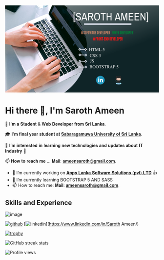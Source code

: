 ![Design and Development](https://github.com/Saroth413/Saroth413/blob/main/Freelancing%20Promotion%20Facebook%20Cover%20Photo.png)
 
 # Hi there 👋, I'm Saroth Ameen
🙍  𝐈'𝐦 𝐚 𝐒𝐭𝐮𝐝𝐞𝐧𝐭 & 𝐖𝐞𝐛 𝐃𝐞𝐯𝐞𝐥𝐨𝐩𝐞𝐫 𝐟𝐫𝐨𝐦 𝐒𝐫𝐢 𝐋𝐚𝐧𝐤𝐚.

🎓 𝐈'𝐦 𝐟𝐢𝐧𝐚𝐥 𝐲𝐞𝐚𝐫 𝐬𝐭𝐮𝐝𝐞𝐧𝐭 𝐚𝐭  [𝐒𝐚𝐛𝐚𝐫𝐚𝐠𝐚𝐦𝐮𝐰𝐚 𝐔𝐧𝐢𝐯𝐞𝐫𝐬𝐢𝐭𝐲 𝐨𝐟 𝐒𝐫𝐢 𝐋𝐚𝐧𝐤𝐚](https://www.sab.ac.lk/).

📝 𝐈’𝐦 𝐢𝐧𝐭𝐞𝐫𝐞𝐬𝐭𝐞𝐝 𝐢𝐧 𝐥𝐞𝐚𝐫𝐧𝐢𝐧𝐠 𝐧𝐞𝐰 𝐭𝐞𝐜𝐡𝐧𝐨𝐥𝐨𝐠𝐢𝐞𝐬 𝐚𝐧𝐝 𝐮𝐩𝐝𝐚𝐭𝐞𝐬 𝐚𝐛𝐨𝐮𝐭 𝐈𝐓 𝐢𝐧𝐝𝐮𝐬𝐭𝐫𝐲 🎯

📫 𝐇𝐨𝐰 𝐭𝐨 𝐫𝐞𝐚𝐜𝐡 𝐦𝐞 ... 𝐌𝐚𝐢𝐥: [𝐚𝐦𝐞𝐞𝐧𝐬𝐚𝐫𝐨𝐭𝐡@𝐠𝐦𝐚𝐢𝐥.𝐜𝐨𝐦](𝐚𝐦𝐞𝐞𝐧𝐬𝐚𝐫𝐨𝐭𝐡@𝐠𝐦𝐚𝐢𝐥.𝐜𝐨𝐦).



- 🔭 I’m currently working on [𝐀𝐩𝐩𝐬 𝐋𝐚𝐧𝐤𝐚 𝐒𝐨𝐟𝐭𝐰𝐚𝐫𝐞 𝐒𝐨𝐥𝐮𝐭𝐢𝐨𝐧𝐬 (𝐩𝐯𝐭).𝐋𝐓𝐃](https://appslanka.lk/) 👍 
- 🌱 I’m currently learning BOOTSTRAP 5 AND SASS 
- 📫 How to reach me: 𝐌𝐚𝐢𝐥:  [𝐚𝐦𝐞𝐞𝐧𝐬𝐚𝐫𝐨𝐭𝐡@𝐠𝐦𝐚𝐢𝐥.𝐜𝐨𝐦](𝐚𝐦𝐞𝐞𝐧𝐬𝐚𝐫𝐨𝐭𝐡@𝐠𝐦𝐚𝐢𝐥.𝐜𝐨𝐦). 


## Skills and Experience
![image](https://user-images.githubusercontent.com/120448433/208863250-87734756-994d-4e28-b442-480daf8d7d74.png)



[<img src='https://cdn.jsdelivr.net/npm/simple-icons@3.0.1/icons/github.svg' alt='github' height='40'>](https://github.com/Saroth413)  [<img src='https://cdn.jsdelivr.net/npm/simple-icons@3.0.1/icons/linkedin.svg' alt='linkedin' height='40'>](https://www.linkedin.com/in/Saroth Ameen/) 

[![trophy](https://github-profile-trophy.vercel.app/?username=Saroth413)](https://github.com/ryo-ma/github-profile-trophy)

![GitHub streak stats](https://streak-stats.demolab.com/?user=Saroth413)  

![Profile views](https://gpvc.arturio.dev/Saroth413)  
